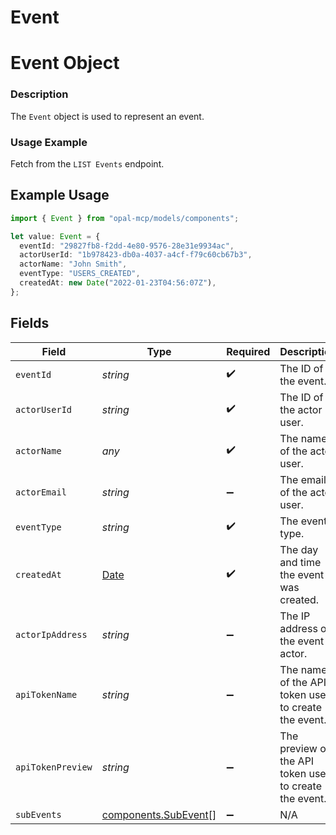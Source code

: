 # Event

# Event Object
### Description
The `Event` object is used to represent an event.

### Usage Example
Fetch from the `LIST Events` endpoint.

## Example Usage

```typescript
import { Event } from "opal-mcp/models/components";

let value: Event = {
  eventId: "29827fb8-f2dd-4e80-9576-28e31e9934ac",
  actorUserId: "1b978423-db0a-4037-a4cf-f79c60cb67b3",
  actorName: "John Smith",
  eventType: "USERS_CREATED",
  createdAt: new Date("2022-01-23T04:56:07Z"),
};
```

## Fields

| Field                                                                                         | Type                                                                                          | Required                                                                                      | Description                                                                                   | Example                                                                                       |
| --------------------------------------------------------------------------------------------- | --------------------------------------------------------------------------------------------- | --------------------------------------------------------------------------------------------- | --------------------------------------------------------------------------------------------- | --------------------------------------------------------------------------------------------- |
| `eventId`                                                                                     | *string*                                                                                      | :heavy_check_mark:                                                                            | The ID of the event.                                                                          | 1b978423-db0a-4037-a4cf-f79c60cb67b3                                                          |
| `actorUserId`                                                                                 | *string*                                                                                      | :heavy_check_mark:                                                                            | The ID of the actor user.                                                                     | 29827fb8-f2dd-4e80-9576-28e31e9934ac                                                          |
| `actorName`                                                                                   | *any*                                                                                         | :heavy_check_mark:                                                                            | The name of the actor user.                                                                   | John Smith                                                                                    |
| `actorEmail`                                                                                  | *string*                                                                                      | :heavy_minus_sign:                                                                            | The email of the actor user.                                                                  | john@acmecorp.com                                                                             |
| `eventType`                                                                                   | *string*                                                                                      | :heavy_check_mark:                                                                            | The event type.                                                                               | USERS_CREATED                                                                                 |
| `createdAt`                                                                                   | [Date](https://developer.mozilla.org/en-US/docs/Web/JavaScript/Reference/Global_Objects/Date) | :heavy_check_mark:                                                                            | The day and time the event was created.                                                       | 2022-01-23 04:56:07 +0000 UTC                                                                 |
| `actorIpAddress`                                                                              | *string*                                                                                      | :heavy_minus_sign:                                                                            | The IP address of the event actor.                                                            | 255.255.255.0                                                                                 |
| `apiTokenName`                                                                                | *string*                                                                                      | :heavy_minus_sign:                                                                            | The name of the API token used to create the event.                                           | My API Token                                                                                  |
| `apiTokenPreview`                                                                             | *string*                                                                                      | :heavy_minus_sign:                                                                            | The preview of the API token used to create the event.                                        | **************************M_g==                                                               |
| `subEvents`                                                                                   | [components.SubEvent](../../models/components/subevent.md)[]                                  | :heavy_minus_sign:                                                                            | N/A                                                                                           |                                                                                               |